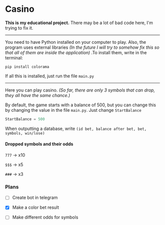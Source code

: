 # Casino
**This is my educational project.** There may be a lot of bad code here, I'm trying to fix it.
___

You need to have Python installed on your computer to play. Also, the program uses external libraries *(In the future I will try to somehow fix this so that all of them are inside the application)*
.To install them, write in the terminal:

`pip install colorama`


If all this is installed, just run the file `main.py`
___

Here you can play casino. *(So far, there are only 3 symbols that can drop, they all have the same chance.)*

By default, the game starts with a balance of 500, but you can change this by changing the value in the file `main.py`. Just change `StartBalance`
``` python
StartBalance = 500
```

When outputting a database, write `(id bet, balance after bet, bet, symbols, win/lose)`

#### Dropped symbols and their odds
`777` -> x10

`$$$` -> x5

`###` -> x3

### Plans
 - [ ] Create bot in telegram
 - [x] Make a color bet result
 - [ ] Make different odds for symbols


